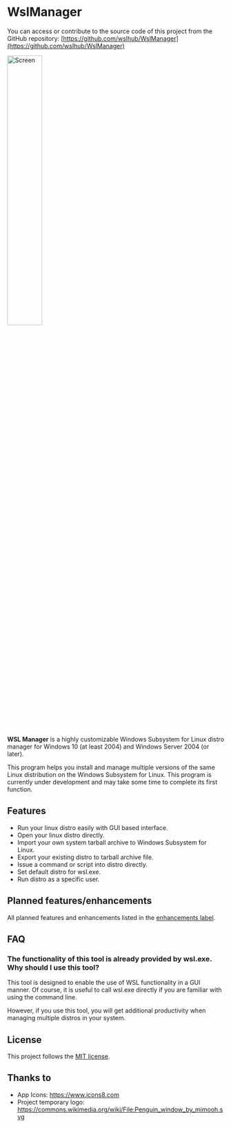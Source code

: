 # WslManager

You can access or contribute to the source code of this project from the GitHub repository: [https://github.com/wslhub/WslManager](https://github.com/wslhub/WslManager)

<a target="_blank" href="docs/images/screenshot.png">
	<img src="docs/images/screenshot.png" alt="Screen" style="width: 40%;" />
</a>

**WSL Manager** is a highly customizable Windows Subsystem for Linux distro manager for Windows 10 (at least 2004) and Windows Server 2004 (or later).

This program helps you install and manage multiple versions of the same Linux distribution on the Windows Subsystem for Linux. This program is currently under development and may take some time to complete its first function.

## Features

* Run your linux distro easily with GUI based interface.
* Open your linux distro directly.
* Import your own system tarball archive to Windows Subsystem for Linux.
* Export your existing distro to tarball archive file.
* Issue a command or script into distro directly.
* Set default distro for wsl.exe.
* Run distro as a specific user.

## Planned features/enhancements

All planned features and enhancements listed in the [enhancements label](https://github.com/wslhub/WslManager/labels/enhancement).

## FAQ

### The functionality of this tool is already provided by wsl.exe. Why should I use this tool?

This tool is designed to enable the use of WSL functionality in a GUI manner. Of course, it is useful to call wsl.exe directly if you are familiar with using the command line.

However, if you use this tool, you will get additional productivity when managing multiple distros in your system.

## License

This project follows the [MIT license](License.txt).

## Thanks to

- App Icons: https://www.icons8.com
- Project temporary logo: https://commons.wikimedia.org/wiki/File:Penguin_window_by_mimooh.svg
